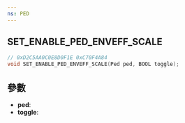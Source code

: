 ```yaml
---
ns: PED
---
```

## SET_ENABLE_PED_ENVEFF_SCALE

```c
// 0xD2C5AA0C0E8D0F1E 0xC70F4A84
void SET_ENABLE_PED_ENVEFF_SCALE(Ped ped, BOOL toggle);
```


## 參數
* **ped**: 
* **toggle**: 

